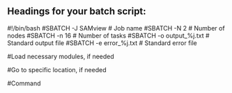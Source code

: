 ## Headings for your batch script:

#!/bin/bash
#SBATCH -J SAMview                            # Job name
#SBATCH -N 2                                # Number of nodes
#SBATCH -n 16                               # Number of tasks
#SBATCH -o output_%j.txt                    # Standard output file
#SBATCH -e error_%j.txt                     # Standard error file

#Load necessary modules, if needed

#Go to specific location, if needed

#Command
